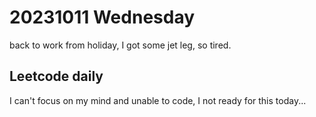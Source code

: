 # 20231011 Wednesday

back to work from holiday, I got some jet leg, so tired.

## Leetcode daily

I can't focus on my mind and unable to code, I not ready for this today...
